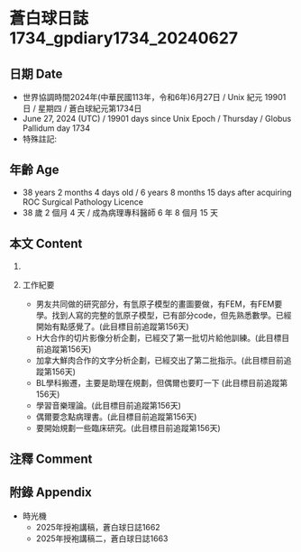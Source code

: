 [_metadata_:encoding]: - "utf-8"
[_metadata_:language]: - "zh-Hant-TW"
[_metadata_:fileformat]: - "markdown"
[_metadata_:MIME_type]: - "text/plain"
[_metadata_:markdown_version]: - "commonmark version 0.30"
[_metadata_:markdown_spec]: - "https://spec.commonmark.org/0.30/"

# 蒼白球日誌1734_gpdiary1734_20240627 #

## 日期 Date ##

* 世界協調時間2024年(中華民國113年，令和6年)6月27日 / Unix 紀元 19901 日 / 星期四 / 蒼白球紀元第1734日
* June 27, 2024 (UTC) / 19901 days since Unix Epoch / Thursday / Globus Pallidum day 1734
* 特殊註記:

## 年齡 Age ##

* 38 years 2 months 4 days old / 6 years 8 months 15 days after acquiring ROC Surgical Pathology Licence
* 38 歲 2 個月 4 天 / 成為病理專科醫師 6 年 8 個月 15 天

## 本文 Content ##

1. 

2. 工作紀要

    - 男友共同做的研究部分，有氫原子模型的畫圖要做，有FEM，有FEM要學。找到人寫的完整的氫原子模型，已有部分code，但先熟悉數學。已經開始有點感覺了。(此目標目前追蹤第156天)
    - H大合作的切片影像分析企劃，已經交了第一批切片給他訓練。(此目標目前追蹤第156天)
    - 加拿大鮮肉合作的文字分析企劃，已經交出了第二批指示。(此目標目前追蹤第156天)
    - BL學科搬遷，主要是助理在規劃，但偶爾也要盯一下 (此目標目前追蹤第156天)
    - 學習音樂理論。(此目標目前追蹤第156天)
    - 偶爾要念點病理書。(此目標目前追蹤第156天)
    - 要開始規劃一些臨床研究。(此目標目前追蹤第156天)

## 注釋 Comment ##


## 附錄 Appendix ##

* 時光機
    - 2025年授袍講稿，蒼白球日誌1662
    - 2025年授袍講稿二，蒼白球日誌1663
